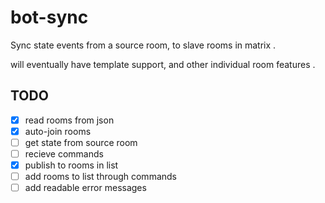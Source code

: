 # bot-sync
Sync state events from a source room, to slave rooms in matrix . 

will eventually have template support, and other individual room features .

## TODO
- [x] read rooms from json
- [x] auto-join rooms
- [ ] get state from source room
- [ ] recieve commands
- [x] publish to rooms in list
- [ ] add rooms to list through commands
- [ ] add readable error messages